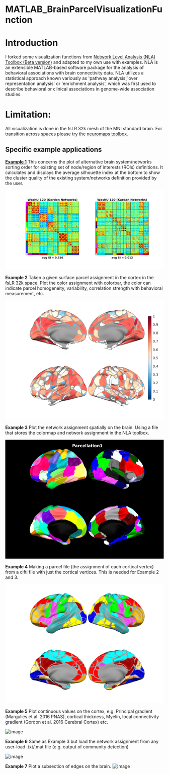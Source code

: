# MATLAB_BrainParcelVisualizationFunction

# Introduction
I forked some visualization functions from [Network Level Analysis (NLA) Toolbox (Beta version)](https://github.com/mwheelock/Network-Level-Analysis) and adapted to my own use with examples. NLA is an extensible MATLAB-based software package for the analysis of behavioral associations with brain connectivity data. NLA utilizes a statistical approach known variously as 'pathway analysis','over representation analysis' or 'enrichment analysis', which was first used to describe behavioral or clinical associations in genome-wide association studies.

# Limitation: 
All visualization is done in the fsLR 32k mesh of the MNI standard brain. For transition across spaces please try the [neuromaps toolbox](https://github.com/netneurolab/neuromaps).

## Specific example applications
[**Example 1**](https://github.com/cindyhfls/MATLAB_BrainParcelVisualizationFunctions/blob/main/NLA%20visualizationfunctions/Example1_plot_FC_with_silhouette.m)
This concerns the plot of alternative brain system/networks sorting order for existing set of node/region of interests (ROIs) definitions. It calculates and displays the average silhouette index at the bottom to show the cluster quality of the existing system/networks definition provided by the user.

![image](https://github.com/cindyhfls/Network-Level-Analysis/blob/main/NLA%20visualizationfunctions/Example1.png)

**Example 2**
Taken a given surface parcel assignment in the cortex in the fsLR 32k space. Plot the color assignment with colorbar, the color can indicate parcel homogeneity, variability, correlation strength with behavioral measurement, etc.

![image](https://github.com/cindyhfls/Network-Level-Analysis/blob/main/NLA%20visualizationfunctions/Example2.png)

**Example 3**
Plot the network assignment spatially on the brain. Using a file that stores the colormap and network assignment in the NLA toolbox.

![image](https://github.com/cindyhfls/Network-Level-Analysis/blob/main/NLA%20visualizationfunctions/Example3.png)

**Example 4**
Making a parcel file (the assignment of each cortical vertex) from a cifti file with just the cortical vertices. This is needed for Example 2 and 3.

![image](https://github.com/cindyhfls/Network-Level-Analysis/blob/main/NLA%20visualizationfunctions/Example4.png)

**Example 5**
Plot continuous values on the cortex, e.g. Principal gradient (Margulies et al. 2016 PNAS), cortical thickness, Myelin, local connectivity gradient (Gordon et al. 2016 Cerebral Cortex) etc.

![image](https://github.com/cindyhfls/Network-Level-Analysis/blob/main/NLA%20visualizationfunctions/Example5.png)

**Example 6**
Same as Example 3 but load the network assignment from any user-load .txt/.mat file (e.g. output of community detection)

![image](https://github.com/cindyhfls/Network-Level-Analysis/blob/main/NLA%20visualizationfunctions/Example6.png)

**Example 7**
Plot a subsection of edges on the brain.
![image](https://github.com/cindyhfls/Network-Level-Analysis/blob/main/NLA%20visualizationfunctions/Example7.png)
